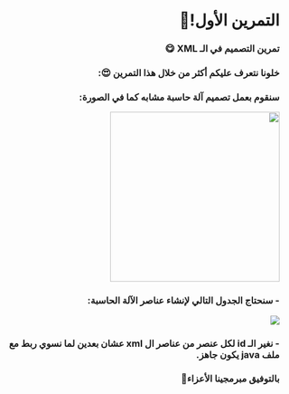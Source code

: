 <div dir = "rtl">
  
# التمرين الأول!🌟
### تمرين التصميم في الـ XML 😋
### خلونا نتعرف عليكم أكثر من خلال هذا التمرين 😍:
### سنقوم بعمل تصميم آلة حاسبة مشابه كما في الصورة:




<img src = "https://cdn.discordapp.com/attachments/740224779730157638/947947683614691469/unknown.png" width = "300 px" margin="auto"/>

  
  ### - سنحتاج الجدول التالي لإنشاء عناصر الآلة الحاسبة:
  <img src = "https://cdn.discordapp.com/attachments/740224779730157638/947949399114387576/table.png"/>
  
  ### - نغير الـ id لكل عنصر من عناصر ال xml عشان بعدين لما نسوي ربط مع ملف java يكون جاهز.
  
  ### بالتوفيق مبرمجينا الأعزاء🤗
